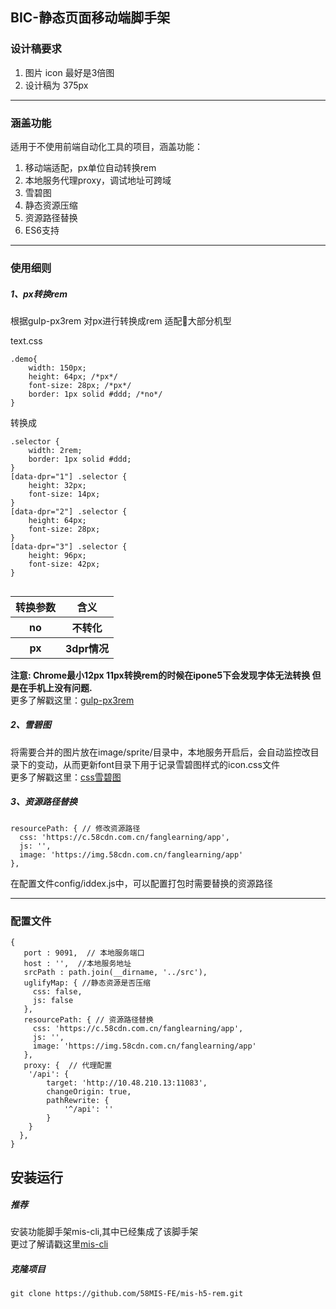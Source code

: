 ## BIC-静态页面移动端脚手架

### 设计稿要求

1. 图片 icon 最好是3倍图  
2. 设计稿为 375px

---
### 涵盖功能

适用于不使用前端自动化工具的项目，涵盖功能：
 1. 移动端适配，px单位自动转换rem
 2. 本地服务代理proxy，调试地址可跨域
 3. 雪碧图
 4. 静态资源压缩
 5. 资源路径替换
 6. ES6支持

---
### 使用细则

##### 1、px转换rem
根据gulp-px3rem 对px进行转换成rem 适配大部分机型

text.css
```
.demo{
    width: 150px;
    height: 64px; /*px*/
    font-size: 28px; /*px*/
    border: 1px solid #ddd; /*no*/
}

```
转换成

```
.selector {
    width: 2rem;
    border: 1px solid #ddd;
}
[data-dpr="1"] .selector {
    height: 32px;
    font-size: 14px;
}
[data-dpr="2"] .selector {
    height: 64px;
    font-size: 28px;
}
[data-dpr="3"] .selector {
    height: 96px;
    font-size: 42px;
}


```

<table>
        <tr>
            <th>转换参数</th>
            <th>含义</th>
        </tr>
        <tr>
            <th>no</th>
            <th>不转化</th>
        </tr>
        <tr>
            <th>px</th>
            <th>3dpr情况</th>
        </tr>
</table>

**注意: Chrome最小12px 11px转换rem的时候在ipone5下会发现字体无法转换 但是在手机上没有问题.**  
更多了解戳这里：<a href='https://www.npmjs.com/package/gulp-px3rem'>gulp-px3rem</a>

##### 2、雪碧图
将需要合并的图片放在image/sprite/目录中，本地服务开启后，会自动监控改目录下的变动，从而更新font目录下用于记录雪碧图样式的icon.css文件  
更多了解戳这里：<a href='https://www.cnblogs.com/yanxinhua/p/6816141.html'>css雪碧图</a>

##### 3、资源路径替换
```
resourcePath: { // 修改资源路径
  css: 'https://c.58cdn.com.cn/fanglearning/app',
  js: '',
  image: 'https://img.58cdn.com.cn/fanglearning/app'
},
```
在配置文件config/iddex.js中，可以配置打包时需要替换的资源路径

---
### 配置文件
```
{
   port : 9091,  // 本地服务端口
   host : '',  //本地服务地址
   srcPath : path.join(__dirname, '../src'),
   uglifyMap: { //静态资源是否压缩
     css: false,
     js: false
   },
   resourcePath: { // 资源路径替换
     css: 'https://c.58cdn.com.cn/fanglearning/app',
     js: '',
     image: 'https://img.58cdn.com.cn/fanglearning/app'
   },
   proxy: {  // 代理配置
    '/api': {
        target: 'http://10.48.210.13:11083',
        changeOrigin: true,
        pathRewrite: {
            '^/api': ''
        }
    }
  },
}
```

## 安装运行
##### 推荐
安装功能脚手架mis-cli,其中已经集成了该脚手架  
更过了解请戳这里[mis-cli](https://github.com/58MIS-FE/mis-cli)

##### 克隆项目
```
git clone https://github.com/58MIS-FE/mis-h5-rem.git
```
